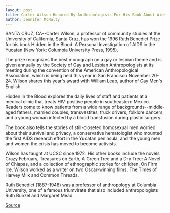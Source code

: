 ```yaml
---
layout: post
title: Carter Wilson Honored By Anthropologists For His Book About Aids In Mexico
author: Jennifer McNulty
---
```


SANTA CRUZ, CA--Carter Wilson, a professor of community studies  at the University of California, Santa Cruz, has won the 1996 Ruth  Benedict Prize for his book Hidden in the Blood: A Personal  Investigation of AIDS in the Yucatan (New York: Columbia University  Press, 1995).

The prize recognizes the best monograph on a gay or lesbian  theme and is given annually by the Society of Gay and Lesbian  Anthropologists at its meeting during the convention of the  American Anthropological Association, which is being held this year  in San Francisco November 20-24. Wilson shares this year's award  with William Leap, author of Gay Men's English.

Hidden in the Blood explores the daily lives of staff and  patients at a medical clinic that treats HIV-positive people in  southeastern Mexico. Readers come to know patients from a wide  range of backgrounds--middle-aged fathers, married couples,  transvestites, truck drivers, folklore dancers, and a young woman  infected by a blood transfusion during plastic surgery.

The book also tells the stories of still-closeted homosexual  men worried about their survival and privacy, a conservative  hematologist who mounted the first AIDS research effort in the  Yucatan peninsula, and the young men and women the crisis has  moved to become activists.

Wilson has taught at UCSC since 1972. His other books include  the novels Crazy February, Treasures on Earth, A Green Tree and a  Dry Tree: A Novel of Chiapas, and a collection of ethnographic  stories for children, On Firm Ice. Wilson worked as a writer on two  Oscar-winning films, The Times of Harvey Milk and Common Threads.

Ruth Benedict (1887-1948) was a professor of anthropology at  Columbia University, one of a famous triumvirate that also included  anthropologists Ruth Bunzel and Margaret Mead.

[Source](http://www1.ucsc.edu/news_events/press_releases/archive/96-97/11-96/112096-Carter_Wilson_honor.html "Permalink to 112096-Carter_Wilson_honor")
